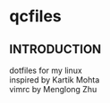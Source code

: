 # qcfiles



## INTRODUCTION


dotfiles for my linux  
inspired by Kartik Mohta  
vimrc by Menglong Zhu  
